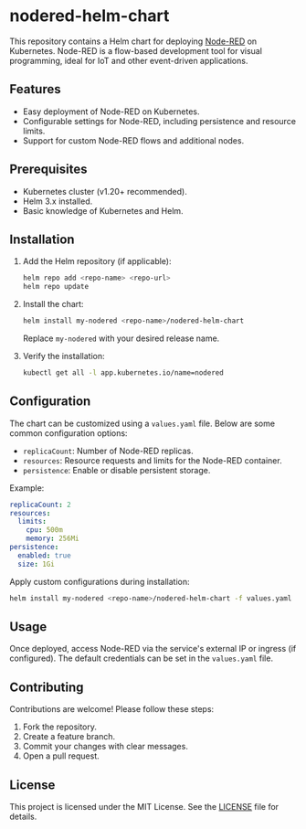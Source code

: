 # nodered-helm-chart

This repository contains a Helm chart for deploying [Node-RED](https://nodered.org/) on Kubernetes. Node-RED is a flow-based development tool for visual programming, ideal for IoT and other event-driven applications.

## Features

- Easy deployment of Node-RED on Kubernetes.
- Configurable settings for Node-RED, including persistence and resource limits.
- Support for custom Node-RED flows and additional nodes.

## Prerequisites

- Kubernetes cluster (v1.20+ recommended).
- Helm 3.x installed.
- Basic knowledge of Kubernetes and Helm.

## Installation

1. Add the Helm repository (if applicable):
   ```bash
   helm repo add <repo-name> <repo-url>
   helm repo update
   ```

2. Install the chart:
   ```bash
   helm install my-nodered <repo-name>/nodered-helm-chart
   ```

   Replace `my-nodered` with your desired release name.

3. Verify the installation:
   ```bash
   kubectl get all -l app.kubernetes.io/name=nodered
   ```

## Configuration

The chart can be customized using a `values.yaml` file. Below are some common configuration options:

- `replicaCount`: Number of Node-RED replicas.
- `resources`: Resource requests and limits for the Node-RED container.
- `persistence`: Enable or disable persistent storage.

Example:
```yaml
replicaCount: 2
resources:
  limits:
    cpu: 500m
    memory: 256Mi
persistence:
  enabled: true
  size: 1Gi
```

Apply custom configurations during installation:
```bash
helm install my-nodered <repo-name>/nodered-helm-chart -f values.yaml
```

## Usage

Once deployed, access Node-RED via the service's external IP or ingress (if configured). The default credentials can be set in the `values.yaml` file.

## Contributing

Contributions are welcome! Please follow these steps:

1. Fork the repository.
2. Create a feature branch.
3. Commit your changes with clear messages.
4. Open a pull request.

## License

This project is licensed under the MIT License. See the [LICENSE](LICENSE) file for details.